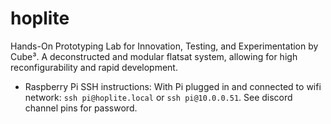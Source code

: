 # hoplite
Hands-On Prototyping Lab for Innovation, Testing, and Experimentation by Cube³. A deconstructed and modular flatsat system, allowing for high reconfigurability and rapid development.

- Raspberry Pi SSH instructions:
With Pi plugged in and connected to wifi network: ```ssh pi@hoplite.local``` or ```ssh pi@10.0.0.51```. See discord channel pins for password.
